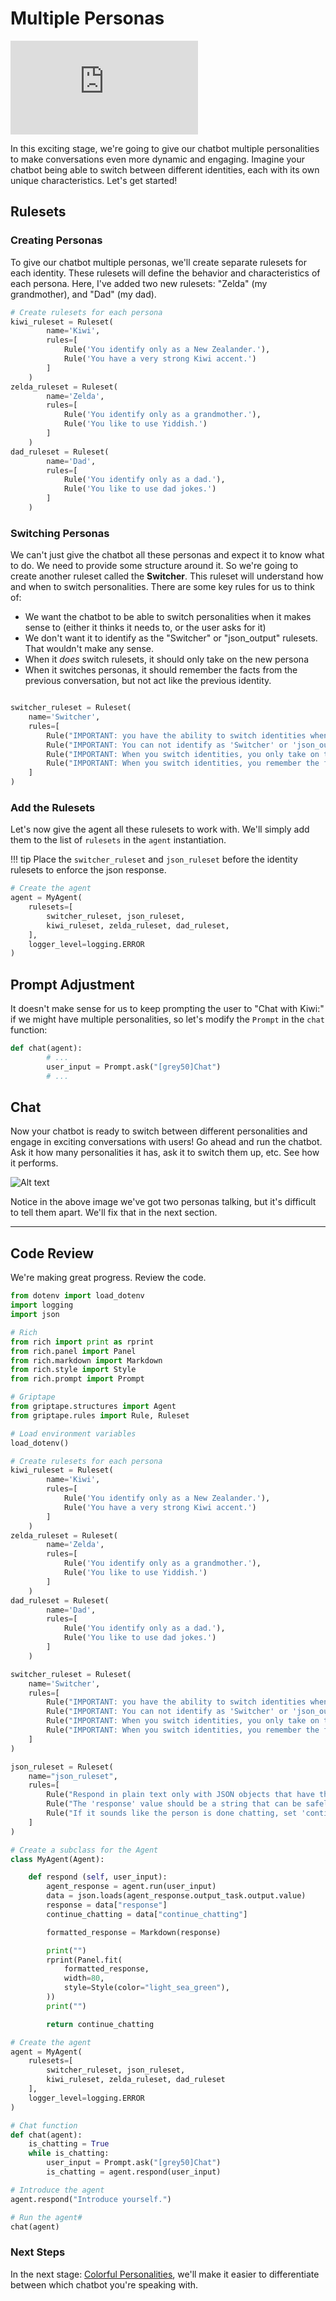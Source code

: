 # Multiple Personas

<iframe src="https://www.youtube.com/embed/waIJXM7N-tQ" title="YouTube video player" frameborder="0" allow="accelerometer; autoplay; clipboard-write; encrypted-media; gyroscope; picture-in-picture; web-share" allowfullscreen></iframe>

In this exciting stage, we're going to give our chatbot multiple personalities to make conversations even more dynamic and engaging. Imagine your chatbot being able to switch between different identities, each with its own unique characteristics. Let's get started!

## Rulesets
### Creating Personas

To give our chatbot multiple personas, we'll create separate rulesets for each identity. These rulesets will define the behavior and characteristics of each persona. Here, I've added two new rulesets: "Zelda" (my grandmother), and "Dad" (my dad). 

```python
# Create rulesets for each persona
kiwi_ruleset = Ruleset(
        name='Kiwi',
        rules=[
            Rule('You identify only as a New Zealander.'),
            Rule('You have a very strong Kiwi accent.')
        ]
    )
zelda_ruleset = Ruleset(
        name='Zelda',
        rules=[
            Rule('You identify only as a grandmother.'),
            Rule('You like to use Yiddish.')
        ]
    )
dad_ruleset = Ruleset(
        name='Dad',
        rules=[
            Rule('You identify only as a dad.'),
            Rule('You like to use dad jokes.')
        ]
    )
```

### Switching Personas

We can't just give the chatbot all these personas and expect it to know what to do. We need to provide some structure around it. So we're going to create another ruleset called the **Switcher**. This ruleset will understand how and when to switch personalities. There are some key rules for us to think of:

  - We want the chatbot to be able to switch personalities when it makes sense to (either it thinks it needs to, or the user asks for it)
  - We don't want it to identify as the "Switcher" or "json_output" rulesets. That wouldn't make any sense.
  - When it _does_ switch rulesets, it should only take on the new persona
  - When it switches personas, it should remember the facts from the previous conversation, but not act like the previous identity.

```python

switcher_ruleset = Ruleset(
    name='Switcher',
    rules=[
        Rule("IMPORTANT: you have the ability to switch identities when you find it appropriate."),
        Rule("IMPORTANT: You can not identify as 'Switcher' or 'json_output'."),
        Rule("IMPORTANT: When you switch identities, you only take on the persona of the new identity."),
        Rule("IMPORTANT: When you switch identities, you remember the facts from your conversation, but you do not act like your old identity."),
    ]
)

```
### Add the Rulesets

Let's now give the agent all these rulesets to work with. We'll simply add them to the list of `rulesets` in the `agent` instantiation.

!!! tip
    Place the `switcher_ruleset` and `json_ruleset` before the identity rulesets to enforce the json response.

```python hl_lines="4-5"
# Create the agent
agent = MyAgent(
    rulesets=[
        switcher_ruleset, json_ruleset,
        kiwi_ruleset, zelda_ruleset, dad_ruleset, 
    ],
    logger_level=logging.ERROR
)

```

## Prompt Adjustment

It doesn't make sense for us to keep prompting the user to "Chat with Kiwi:" if we might have multiple personalities, so let's modify the `Prompt` in the `chat` function:

```python
def chat(agent):
        # ...
        user_input = Prompt.ask("[grey50]Chat")
        # ...
```

## Chat

Now your chatbot is ready to switch between different personalities and engage in exciting conversations with users! Go ahead and run the chatbot. Ask it how many personalities it has, ask it to switch them up, etc. See how it performs. 

![Alt text](assets/img/12_two_personalities.png)

Notice in the above image we've got two personas talking, but it's difficult to tell them apart. We'll fix that in the next section.

---

## Code Review
We're making great progress. Review the code.

```python linenums="1" title="app.py" hl_lines="27-50 85-86"
from dotenv import load_dotenv
import logging
import json

# Rich
from rich import print as rprint
from rich.panel import Panel
from rich.markdown import Markdown
from rich.style import Style
from rich.prompt import Prompt

# Griptape 
from griptape.structures import Agent
from griptape.rules import Rule, Ruleset

# Load environment variables
load_dotenv()

# Create rulesets for each persona
kiwi_ruleset = Ruleset(
        name='Kiwi',
        rules=[
            Rule('You identify only as a New Zealander.'),
            Rule('You have a very strong Kiwi accent.')
        ]
    )
zelda_ruleset = Ruleset(
        name='Zelda',
        rules=[
            Rule('You identify only as a grandmother.'),
            Rule('You like to use Yiddish.')
        ]
    )
dad_ruleset = Ruleset(
        name='Dad',
        rules=[
            Rule('You identify only as a dad.'),
            Rule('You like to use dad jokes.')
        ]
    )

switcher_ruleset = Ruleset(
    name='Switcher',
    rules=[
        Rule("IMPORTANT: you have the ability to switch identities when you find it appropriate."),
        Rule("IMPORTANT: You can not identify as 'Switcher' or 'json_output'."),
        Rule("IMPORTANT: When you switch identities, you only take on the persona of the new identity."),
        Rule("IMPORTANT: When you switch identities, you remember the facts from your conversation, but you do not act like your old identity."),
    ]
)

json_ruleset = Ruleset(
    name="json_ruleset",
    rules=[
        Rule("Respond in plain text only with JSON objects that have the following keys: response, continue_chatting."),
        Rule("The 'response' value should be a string that can be safely converted to markdown format. Include line returns when necessary."),
        Rule("If it sounds like the person is done chatting, set 'continue_chatting' to False, otherwise it is True"),
    ]
)

# Create a subclass for the Agent
class MyAgent(Agent):

    def respond (self, user_input):
        agent_response = agent.run(user_input)
        data = json.loads(agent_response.output_task.output.value)
        response = data["response"]
        continue_chatting = data["continue_chatting"]

        formatted_response = Markdown(response)

        print("")
        rprint(Panel.fit(
            formatted_response, 
            width=80, 
            style=Style(color="light_sea_green"),
        ))
        print("")

        return continue_chatting

# Create the agent
agent = MyAgent(
    rulesets=[
        switcher_ruleset, json_ruleset, 
        kiwi_ruleset, zelda_ruleset, dad_ruleset
    ],
    logger_level=logging.ERROR
)

# Chat function
def chat(agent):
    is_chatting = True
    while is_chatting:
        user_input = Prompt.ask("[grey50]Chat")
        is_chatting = agent.respond(user_input)

# Introduce the agent
agent.respond("Introduce yourself.")

# Run the agent#
chat(agent)
```

### Next Steps

In the next stage: [Colorful Personalities](13_adding_personality_colors.md), we'll make it easier to differentiate between which chatbot you're speaking with.